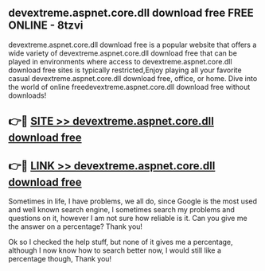 ## devextreme.aspnet.core.dll download free FREE ONLINE - 8tzvi

devextreme.aspnet.core.dll download free is a popular website that offers a wide variety of devextreme.aspnet.core.dll download free that can be played in environments where access to devextreme.aspnet.core.dll download free sites is typically restricted,Enjoy playing all your favorite casual devextreme.aspnet.core.dll download free, office, or home. Dive into the world of online freedevextreme.aspnet.core.dll download free without downloads!

## 👉🔴 [SITE >> devextreme.aspnet.core.dll download free](http://news.freeplayer.one?title=devextreme.aspnet.core.dll_download_free&ref=FRRE)

## 👉🔴 [LINK >> devextreme.aspnet.core.dll download free](http://news.freeplayer.one?title=devextreme.aspnet.core.dll_download_free&ref=FREE)

Sometimes in life, I have problems, we all do, since Google is the most used and well known search engine, I sometimes search my problems and questions on it, however I am not sure how reliable is it. Can you give me the answer on a percentage? Thank you!

Ok so I checked the help stuff, but none of it gives me a percentage, although I now know how to search better now, I would still like a percentage though, Thank you!